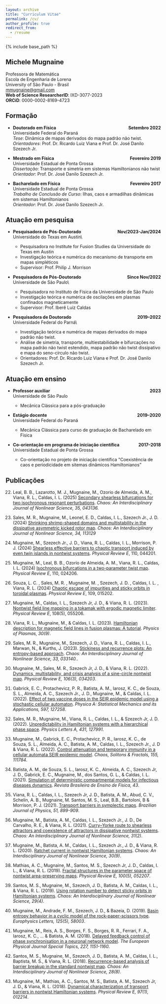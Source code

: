 ```yaml
---
layout: archive
title: "Curriculum Vitae"
permalink: /cv/
author_profile: true
redirect_from:
  - /resume
---
```


{% include base_path %}

## Michele Mugnaine
Professora de Matemática\
Escola de Engenharia de Lorena\
University of São Paulo - Brasil\
[mmugnaine@gmail.com](mailto:mmugnaine@gmail.com)\
**Web of Science ResearcherID**: IXD-3077-2023\
**ORCiD**: 0000-0002-8169-4723


## Formação

* **Doutorado em Física**  <span style="float:right;">**Setembro 2022**</span>\
Universidade Federal do Paraná\
	*Tese*: Dinâmica de mapas derivados do mapa padrão não twist.\
	*Orientadores*: Prof. Dr. Ricardo Luiz Viana e Prof. Dr. José Danilo Szezech Jr.

* **Mestrado em Física**  <span style="float:right;">**Fevereiro 2019**</span>\
Universidade Estadual de Ponta Grossa\
	*Dissertação*: Transporte e simetria em sistemas Hamiltonianos não twist\
	*Orientador*: Prof. Dr. José Danilo Szezech Jr.

* **Bacharelado em Física**  <span style="float:right;">**Fevereiro 2017**</span>\
Universidade Estadual de Ponta Grossa\
	*Trabalho de Conclusão de Curso*: Ilhas, caos e armadilhas dinâmicas em sistemas Hamiltonianos\
        *Orientador*: Prof. Dr. José Danilo Szezech Jr.



## Atuação em pesquisa

* **Pesquisadora de Pós-Doutorado**  <span style="float:right;">**Nov/2023-Jan/2024**</span>\
Universidade do Texas em Austin\
  * Pesquisadora no Institute for Fusion Studies da Universidade do Texas em Austin
  * Investigação teórica e numérica do mecanismo de transporte em mapas simpléticos
  * Supervisor: Prof.  Philip J. Morrison

* **Pesquisadora de Pós-Doutorado**  <span style="float:right;">**Since Nov/2022**</span>\
Universidade de São Paulo\
  * Pesquisadora no Instituto de Física da Universidade de São Paulo
  * Investigação teórica e numérica de oscilações em plasmas confinados magneticamente
  * Supervisor: Prof. Iberê Luiz Caldas

* **Pesquisadora de Doutorado**  <span style="float:right;">**2019–2022**</span>\
Universidade Federal do Parná\
  * Investigação teórica e numérica de mapas derivados do mapa padrão não twist.
  * Análise de simetria, transporte, multiestabilidade e bifurcações no mapa padrão não twist estendido, mapa padrão não twist dissipativo e mapa do seno-círculo não twist.
  * Orientadores: Prof. Dr. Ricardo Luiz Viana e Prof. Dr. José Danilo Szezech Jr.

## Atuação em ensino

* **Professor auxiliar**  <span style="float:right;">**2023**</span>\
Universidade de São Paulo
  * Mecânica Clássica para a pós-graduação

* **Estágio docente**  <span style="float:right;">**2019–2020**</span>\
Universidade Federal do Paraná
  * Mecânica Clássica para curso de graduação de Bacharelado em Física

* **Co-orientação em programa de iniciação científica**  <span style="float:right;">**2017–2018**</span>\
Universidade Estadual de Ponta Grossa
  * Co-orientação no projeto de iniciação científica "Coexistência de caos e periodicidade em sitemas dinâmicos Hamiltonianos”


## Publicações

22. Leal, B. B., Lazarotto, M. J., Mugnaine, M., Ozorio de Almeida, A. M., Viana, R. L., Caldas, I. L. (2025) [Secondary shearless bifurcations for two isochronous resonant perturbations](https://pubs.aip.org/aip/cha/article-abstract/35/4/043136/3344494/Secondary-shearless-bifurcations-for-two?redirectedFrom=fulltext). *Chaos: An Interdisciplinary Journal of Nonlinear Science, 35, 043136.*

21. Sales, M. R., Mugnaine, M., Leonel, E. D., Caldas, I. L., Szezech Jr., J. D. (2024) [Shrinking shrimp-shaped domains and multistability in the dissipative asymmetric kicked rotor map](https://pubs.aip.org/aip/cha/article-abstract/34/11/113129/3320828/Shrinking-shrimp-shaped-domains-and-multistability?redirectedFrom=fulltext). *Chaos: An Interdisciplinary Journal of Nonlinear Science, 34, 113129*

20. Mugnaine, M., Szezech Jr., J. D.,  Viana, R. L., Caldas, I. L., Morrison, P. J. (2024) [Shearless effective barriers to chaotic transport induced by even twin islands in nontwist systems](https://journals.aps.org/pre/abstract/10.1103/PhysRevE.110.044201). *Physical Review E*, 110, 044201.

19. Mugnaine, M., Leal, B. B., Ozorio de Almeida, A. M., Viana, R. L., Caldas, I. L. (2024) [Isochronous bifurcations in a two-parameter twist map](https://journals.aps.org/pre/abstract/10.1103/PhysRevE.110.024206). *Physical Review E*, 110, 024206.

18. Souza, L. C. , Sales, M. R. , Mugnaine, M. , Szezech, J. D. , Caldas, I. L. , Viana, R. L. (2024) [Chaotic escape of impurities and sticky orbits in toroidal plasmas](https://journals.aps.org/pre/abstract/10.1103/PhysRevE.109.015202). *Physical Review E*, 109, 015202.

17. Mugnaine, M., Caldas, I. L., Szezech Jr, J. D., & Viana, R. L. (2023). [Nontwist field line mapping in a tokamak with ergodic magnetic limiter](https://journals.aps.org/pre/abstract/10.1103/PhysRevE.108.055206). *Physical Review E*, 108(5), 055206.

16. Viana, R. L., Mugnaine, M., & Caldas, I. L. (2023). [Hamiltonian description for magnetic field lines in fusion plasmas: A tutorial](https://pubs.aip.org/aip/pop/article/30/9/090901/2913098/Hamiltonian-description-for-magnetic-field-lines). *Physics of Plasmas, 30(9)*.

15. Sales, M. R., Mugnaine, M., Szezech, J. D., Viana, R. L., Caldas, I. L., Marwan, N., & Kurths, J. (2023). [Stickiness and recurrence plots: An entropy-based approach](https://pubs.aip.org/aip/cha/article/33/3/033140/2881440/Stickiness-and-recurrence-plots-An-entropy-based). *Chaos: An Interdisciplinary Journal of Nonlinear Science, 33, 033140.*.

14. Mugnaine, M., Sales, M. R., Szezech Jr, J. D., & Viana, R. L. (2022). [Dynamics, multistability, and crisis analysis of a sine-circle nontwist map](https://journals.aps.org/pre/abstract/10.1103/PhysRevE.106.034203). *Physical Review E, 106(3), 034203*.

13. Gabrick, E. C., Protachevicz, P. R., Batista, A. M., Iarosz, K. C., de Souza, S. L., Almeida, A. C., Szezech Jr., J. D., Mugnaine, M.,  & Caldas, I. L. (2022). [Effect of two vaccine doses in the SEIR epidemic model using a stochastic cellular automaton](https://www.sciencedirect.com/science/article/pii/S0378437122002278). *Physica A: Statistical Mechanics and its Applications, 597, 127258*.

12. Sales, M. R., Mugnaine, M., Viana, R. L., Caldas, I. L., & Szezech Jr, J. D. (2022). [Unpredictability in Hamiltonian systems with a hierarchical phase space](https://www.sciencedirect.com/science/article/pii/S0375960122000731). *Physics Letters A, 431, 127991*.

11. Mugnaine, M., Gabrick, E. C., Protachevicz, P. R., Iarosz, K. C., de Souza, S. L., Almeida, A. C., Batista, A. M., Caldas, I. L., Szezech Jr., J. D & Viana, R. L. (2022). [Control attenuation and temporary immunity in a cellular automata SEIR epidemic model](https://www.sciencedirect.com/science/article/pii/S0960077921011371). *Chaos, Solitons & Fractals, 155, 111784*.

10. Batista, A. M., de Souza, S. L., Iarosz, K. C., Almeida, A. C., Szezech Jr, J. D., Gabrick, E. C., Mugnaine, M., dos Santos, G. L., & Caldas, I. L. (2021). [Simulation of deterministic compartmental models for infectious diseases dynamics](https://www.scielo.br/j/rbef/a/HsQxH85ndLXLy78vXTCfVct/?lang=en). *Revista Brasileira de Ensino de Física, 43*.

9. Viana, R. L., Caldas, I. L., Szezech Jr, J. D., Batista, A. M., Abud, C. V., Schelin, A. B., Mugnaine, M. Santos, M. S.,  Leal, B.B., Bartoloni, B  & Morrison, P. J. (2021). [Transport barriers in symplectic maps](https://link.springer.com/article/10.1007/s13538-021-00894-8). *Brazilian Journal of Physics, 51, 899-909*.

8. Mugnaine, M., Batista, A. M., Caldas, I. L., Szezech Jr., J. D., De Carvalho, R. E., & Viana, R. L. (2021). [Curry–Yorke route to shearless attractors and coexistence of attractors in dissipative nontwist systems](https://pubs.aip.org/aip/cha/article/31/2/023125/1078943). *Chaos: An Interdisciplinary Journal of Nonlinear Science, 31(2)*.

7. Mugnaine, M., Batista, A. M., Caldas, I. L., Szezech Jr., J. D., & Viana, R. L. (2020). [Ratchet current in nontwist Hamiltonian systems](https://pubs.aip.org/aip/cha/article/30/9/093141/341952). *Chaos: An Interdisciplinary Journal of Nonlinear Science, 30(9)*.

6. Mathias, A. C., Mugnaine, M., Santos, M. S., Szezech Jr, J. D., Caldas, I. L., & Viana, R. L. (2019). [Fractal structures in the parameter space of nontwist area-preserving maps](https://journals.aps.org/pre/abstract/10.1103/PhysRevE.100.052207). *Physical Review E, 100(5), 052207*.

5. Santos, M. S., Mugnaine, M., Szezech, J. D., Batista, A. M., Caldas, I. L., & Viana, R. L. (2019). [Using rotation number to detect sticky orbits in Hamiltonian systems](https://pubs.aip.org/aip/cha/article/29/4/043125/321593). *Chaos: An Interdisciplinary Journal of Nonlinear Science, 29(4)*.

4. Mugnaine, M., Andrade, F. M., Szezech, J. D., & Bazeia, D. (2019). [Basin entropy behavior in a cyclic model of the rock-paper-scissors type](https://iopscience.iop.org/article/10.1209/0295-5075/125/58003/meta). *Europhysics Letters, 125(5), 58003*.

3. Mugnaine, M., Reis, A. S., Borges, F. S., Borges, R. R., Ferrari, F. A., Iarosz, K. C., ... & Batista, A. M. (2018). [Delayed feedback control of phase synchronisation in a neuronal network model](https://link.springer.com/article/10.1140/epjst/e2018-800031-y). *The European Physical Journal Special Topics, 227, 1151-1160*.

2. Santos, M. S., Mugnaine, M., Szezech, J. D., Batista, A. M., Caldas, I. L., Baptista, M. S., & Viana, R. L. (2018). [Recurrence-based analysis of barrier breakup in the standard nontwist map](https://pubs.aip.org/aip/cha/article/28/8/085717/988643). *Chaos: An Interdisciplinary Journal of Nonlinear Science, 28(8)*.

1. Mugnaine, M., Mathias, A. C., Santos, M. S., Batista, A. M., Szezech Jr, J. D., & Viana, R. L. (2018). [Dynamical characterization of transport barriers in nontwist Hamiltonian systems](https://journals.aps.org/pre/abstract/10.1103/PhysRevE.97.012214). *Physical Review E, 97(1), 012214*.

